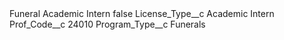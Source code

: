 <?xml version="1.0" encoding="UTF-8"?>
<CustomMetadata xmlns="http://soap.sforce.com/2006/04/metadata" xmlns:xsi="http://www.w3.org/2001/XMLSchema-instance" xmlns:xsd="http://www.w3.org/2001/XMLSchema">
    <label>Funeral Academic Intern</label>
    <protected>false</protected>
    <values>
        <field>License_Type__c</field>
        <value xsi:type="xsd:string">Academic Intern</value>
    </values>
    <values>
        <field>Prof_Code__c</field>
        <value xsi:type="xsd:string">24010</value>
    </values>
    <values>
        <field>Program_Type__c</field>
        <value xsi:type="xsd:string">Funerals</value>
    </values>
</CustomMetadata>
